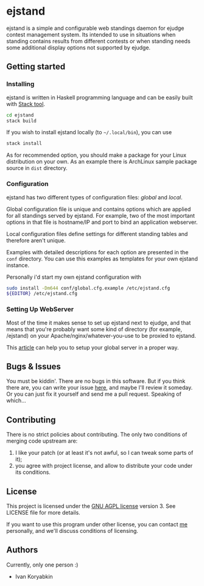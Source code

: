 # ejstand

ejstand is a simple and configurable web standings daemon for ejudge contest
management system. Its intended to use in situations when standing contains
results from different contests or when standing needs some additional display
options not supported by ejudge.

## Getting started

### Installing

ejstand is written in Haskell programming language and can be easily
built with [Stack tool](https://www.haskellstack.org/).

```bash
cd ejstand
stack build
```

If you wish to install ejstand locally (to `~/.local/bin`), you can use 
```bash
stack install
```

As for recommended option, you should make a package for your Linux
distribution on your own. As an example there is ArchLinux sample package
source in `dist` directory.

### Configuration

ejstand has two different types of configuration files: _global_ and _local_.

Global configuration file is unique and contains options which are applied for
all standings served by ejstand. For example, two of the most important options
in that file is hostname/IP and port to bind an application webserver.

Local configuration files define settings for different standing tables and
therefore aren't unique.

Examples with detailed descriptions for each option are presented in the
`conf` directory. You can use this examples as templates for your own ejstand
instance.

Personally i'd start my own ejstand configuration with
```bash
sudo install -Dm644 conf/global.cfg.example /etc/ejstand.cfg
${EDITOR} /etc/ejstand.cfg
```

### Setting Up WebServer

Most of the time it makes sense to set up ejstand next to ejudge, and that means
that you're probably want some kind of directory (for example, /ejstand) on
your Apache/nginx/whatever-you-use to be proxied to ejstand.

This [article](https://www.nginx.com/resources/wiki/start/topics/examples/likeapache/)
can help you to setup your global server in a proper way.

## Bugs & Issues

You must be kiddin'. There are no bugs in this software. But if you think there
are, you can write your issue [here](https://apathism.net/git/apathism/ejstand/issues),
and maybe I'll review it someday. Or you can just fix it yourself and send me a pull
request. Speaking of which...

## Contributing

There is no strict policies about contributing. The only two conditions of merging
code upstream are:
1. I like your patch (or at least it's not awful, so I can tweak some parts of
   it);
2. you agree with project license, and allow to distribute your code under its
   conditions.

## License

This project is licensed under the
[GNU AGPL license](https://www.gnu.org/licenses/agpl-3.0.en.html) version 3.
See LICENSE file for more details.

If you want to use this program under other license, you can contact
[me](https://apathism.net/contacts) personally, and we'll discuss conditions
of licensing.

## Authors

Currently, only one person :)

* Ivan Koryabkin